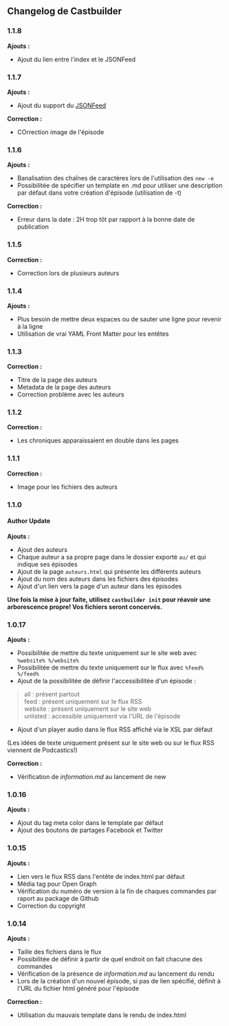 ## Changelog de Castbuilder
### 1.1.8
**Ajouts :**
- Ajout du lien entre l'index et le JSONFeed

### 1.1.7
**Ajouts :**
- Ajout du support du [JSONFeed](https://jsonfeed.org/)

**Correction :**
- COrrection image de l'épisode

### 1.1.6
**Ajouts :**
- Banalisation des chaînes de caractères lors de l'utilisation des `new -e`
- Possibilitée de spécifier un template en .md pour utiliser une description par défaut dans votre création d'épisode (utilisation de -t)

**Correction :**
- Erreur dans la date : 2H trop tôt par rapport à la bonne date de publication

### 1.1.5
**Correction :**
- Correction lors de plusieurs auteurs

### 1.1.4
**Ajouts :**
- Plus besoin de mettre deux espaces ou de sauter une ligne pour revenir à la ligne
- Utilisation de vrai YAML Front Matter pour les entêtes

### 1.1.3
**Correction :**
- Titre de la page des auteurs
- Metadata de la page des auteurs
- Correction problème avec les auteurs

### 1.1.2
**Correction :**
- Les chroniques apparaissaient en double dans les pages

### 1.1.1
**Correction :**
- Image pour les fichiers des auteurs

### 1.1.0
#### Author Update
**Ajouts :**
- Ajout des auteurs
- Chaque auteur a sa propre page dans le dossier exporté `au/` et qui indique ses épisodes
- Ajout de la page `auteurs.html` qui présente les différents auteurs
- Ajout du nom des auteurs dans les fichiers des épisodes
- Ajout d'un lien vers la page d'un auteur dans les épisodes

**Une fois la mise à jour faite, utilisez `castbuilder init` pour réavoir une arborescence propre! Vos fichiers seront concervés.**

### 1.0.17
**Ajouts :**
- Possibilitée de mettre du texte uniquement sur le site web avec `%website% %/website%`
- Possibilitée de mettre du texte uniquement sur le flux avec `%feed% %/feed%`
- Ajout de la possibilitée de définir l'accessibilitée d'un épisode :
> all : présent partout  
> feed : présent uniquement sur le flux RSS  
> website : présent uniquement sur le site web  
> unlisted : accessible uniquement via l'URL de l'épisode  
- Ajout d'un player audio dans le flux RSS affiché via le XSL par défaut

(Les idées de texte uniquement présent sur le site web ou sur le flux RSS viennent de Podcastics!)

**Correction :**
- Vérification de *information.md* au lancement de new

### 1.0.16
**Ajouts :**
- Ajout du tag meta color dans le template par défaut
- Ajout des boutons de partages Facebook et Twitter

### 1.0.15
**Ajouts :**
- Lien vers le flux RSS dans l'entête de index.html par défaut
- Média tag pour Open Graph
- Vérification du numéro de version à la fin de chaques commandes par raport au package de Github
- Correction du copyright

### 1.0.14
**Ajouts :**
- Taille des fichiers dans le flux
- Possibilitée de définir à partir de quel endroit on fait chacune des commandes
- Vérification de la présence de *information.md* au lancement du rendu
- Lors de la création d'un nouvel épisode, si pas de lien spécifié, définit à l'URL du fichier html généré pour l'épisode

**Correction :**
- Utilisation du mauvais template dans le rendu de index.html
